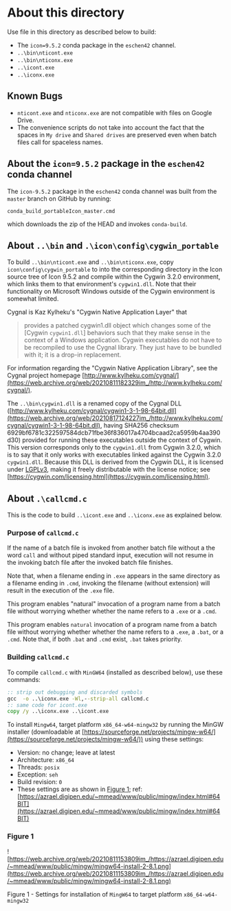 # About this directory

Use file in this directory as described below to build:

- The `icon=9.5.2` conda package in the `eschen42` channel.
- `..\bin\nticont.exe`
- `..\bin\nticonx.exe`
- `..\icont.exe`
- `..\iconx.exe`

## Known Bugs

- `nticont.exe` and `nticonx.exe` are not compatible with files on Google Drive.
- The convenience scripts do not take into account the fact that the spaces in `My drive` and `Shared drives` are preserved even when batch files call for spaceless names.

## About the `icon=9.5.2` package in the `eschen42` conda channel

The `icon-9.5.2` package in the `eschen42` conda channel was built from
the `master` branch on GitHub by running:
```
conda_build_portableIcon_master.cmd
```
which downloads the zip of the HEAD and invokes `conda-build`.

## About `..\bin` and `.\icon\config\cygwin_portable`

To build `..\bin\nticont.exe` and `..\bin\nticonx.exe`, copy `icon\config\cygwin_portable` to into the corresponding directory in the Icon source tree of Icon 9.5.2 and compile within the Cygwin 3.2.0 environment, which links them to that environment's `cygwin1.dll`.  Note that their functionality on Microsoft Windows outside of the Cygwin environment is somewhat limited.

Cygnal is Kaz Kylheku's "Cygwin Native Application Layer" that
> provides a patched cygwin1.dll object which changes some of the
 [Cygwin `cygwin1.dll`] behaviors such that they make sense in the
 context of a Windows application.
 Cygwin executables do not have to be recompiled to use the Cygnal library.
 They just have to be bundled with it; it is a drop-in replacement.

For information regarding the "Cygwin Native Application Library", see the Cygnal project homepage [http://www.kylheku.com/cygnal/](https://web.archive.org/web/20210811182329im_/http://www.kylheku.com/cygnal/).

The `..\bin\cygwin1.dll` is a renamed copy of the Cygnal DLL ([http://www.kylheku.com/cygnal/cygwin1-3-1-98-64bit.dll](https://web.archive.org/web/20210817124227im_/http://www.kylheku.com/cygnal/cygwin1-3-1-98-64bit.dll), having SHA256 checksum 6929bf6781c322597584dcb71fbe36f836017a4704bcaad2ca5959b4aa390d30) provided for running these executables outside the context of Cygwin.  This version corresponds only to the `cygwin1.dll` from Cygwin 3.2.0, which is to say that it only works with executables linked against the Cygwin 3.2.0 `cygwin1.dll`.  Because this DLL is derived from the Cygwin DLL, it is licensed under [LGPLv3](https://www.gnu.org/licenses/lgpl-3.0-standalone.html), making it freely distributable with the license notice; see [https://cygwin.com/licensing.html](https://cygwin.com/licensing.html).

## About `.\callcmd.c`

This is the code to build `..\icont.exe` and `..\iconx.exe` as explained below.

### Purpose of `callcmd.c`

If the name of a batch file is invoked from another batch file without a
the word `call` and without piped standard input, execution will not
resume in the invoking batch file after the invoked batch file finishes.

Note that, when a filename ending in `.exe` appears in the same directory
as a filename ending in `.cmd`, invoking the filename (without extension)
will result in the execution of the `.exe` file.

This program enables "natural" invocation of a program name from a batch
file without worrying whether whether the name refers to a `.exe` or a
`.cmd`.

This program enables `natural` invocation of a program name from a batch
file without worrying whether whether the name refers to a `.exe`, a
`.bat`, or a `.cmd`.  Note that, if both `.bat` and `.cmd` exist, `.bat`
takes priority.


### Building `callcmd.c`

To compile `callcmd.c` with `MinGW64` (installed as described below), use these commands:
```bat
:: strip out debugging and discarded symbols
gcc  -o ..\iconx.exe -Wl,--strip-all callcmd.c
:: same code for icont.exe
copy /y ..\iconx.exe ..\icont.exe
```

To install `Mingw64`, target platform `x86_64-w64-mingw32` by running the MinGW installer (downloadable at [https://sourceforge.net/projects/mingw-w64/](https://sourceforge.net/projects/mingw-w64/)) using these settings:

 - Version: no change; leave at latest
 - Architecture: `x86_64`
 - Threads: `posix`
 - Exception: `seh`
 - Build revision: `0`
 - These settings are as shown in [Figure 1](./#figure-1); ref: [https://azrael.digipen.edu/~mmead/www/public/mingw/index.html#64BIT](https://azrael.digipen.edu/~mmead/www/public/mingw/index.html#64BIT)

### Figure 1

![https://web.archive.org/web/20210811153809im_/https://azrael.digipen.edu/~mmead/www/public/mingw/mingw64-install-2-8.1.png](https://web.archive.org/web/20210811153809im_/https://azrael.digipen.edu/~mmead/www/public/mingw/mingw64-install-2-8.1.png)

Figure 1 - Settings for installation of `MingW64` to target platform `x86_64-w64-mingw32`
